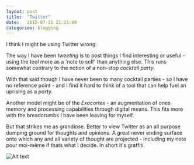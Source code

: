 ```yaml
---
layout: post
title:  "Twitter"
date:   2015-07-31 21:21:00
categories: blogging
---
```


I think I might be using Twitter wrong.

The way I have been *tweeting* is to post things I find interesting or useful - using the tool more as a 'note to self' than anything else. This runs somewhat contrary to the notion of a non-stop *cocktail party*. 

With that said though I have never been to many cocktail parties - so I have no reference point - and I find it hard to think of a tool that can help fuel an uprising as a *party*.

Another model might be of the *Exocortex* - an augmentation of ones memory and processing capabilities through digital means. This fits more with the breadcrumbs I have been leaving for myself. 

But that strikes me as grandiose. Better to view Twitter as an all purpose dumping ground for thoughts and opinions. A great never ending surface onto which any and all variety of thought are projected - including my note pour moi-même if thats what I decide. In short it's graffiti. 

![Alt text][abbey]

[abbey]: https://upload.wikimedia.org/wikipedia/commons/3/34/Abbey_Sign_2004.jpg